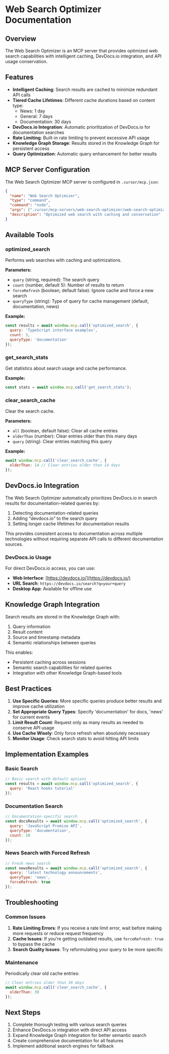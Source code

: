 # Web Search Optimizer Documentation

## Overview

The Web Search Optimizer is an MCP server that provides optimized web search capabilities with intelligent caching, DevDocs.io integration, and API usage conservation.

## Features

- **Intelligent Caching**: Search results are cached to minimize redundant API calls
- **Tiered Cache Lifetimes**: Different cache durations based on content type:
  - News: 1 day
  - General: 7 days
  - Documentation: 30 days
- **DevDocs.io Integration**: Automatic prioritization of DevDocs.io for documentation searches
- **Rate Limiting**: Built-in rate limiting to prevent excessive API usage
- **Knowledge Graph Storage**: Results stored in the Knowledge Graph for persistent access
- **Query Optimization**: Automatic query enhancement for better results

## MCP Server Configuration

The Web Search Optimizer MCP server is configured in `.cursor/mcp.json`:

```json
{
  "name": "Web Search Optimizer",
  "type": "command",
  "command": "node",
  "args": [".cursor/mcp-servers/web-search-optimizer/web-search-optimizer.js"],
  "description": "Optimized web search with caching and conservation"
}
```

## Available Tools

### optimized_search

Performs web searches with caching and optimizations.

**Parameters:**
- `query` (string, required): The search query
- `count` (number, default 5): Number of results to return
- `forceRefresh` (boolean, default false): Ignore cache and force a new search
- `queryType` (string): Type of query for cache management (default, documentation, news)

**Example:**
```javascript
const results = await window.mcp.call('optimized_search', {
  query: 'TypeScript interface examples',
  count: 3,
  queryType: 'documentation'
});
```

### get_search_stats

Get statistics about search usage and cache performance.

**Example:**
```javascript
const stats = await window.mcp.call('get_search_stats');
```

### clear_search_cache

Clear the search cache.

**Parameters:**
- `all` (boolean, default false): Clear all cache entries
- `olderThan` (number): Clear entries older than this many days
- `query` (string): Clear entries matching this query

**Example:**
```javascript
await window.mcp.call('clear_search_cache', {
  olderThan: 14 // Clear entries older than 14 days
});
```

## DevDocs.io Integration

The Web Search Optimizer automatically prioritizes DevDocs.io in search results for documentation-related queries by:

1. Detecting documentation-related queries
2. Adding "devdocs.io" to the search query
3. Setting longer cache lifetimes for documentation results

This provides consistent access to documentation across multiple technologies without requiring separate API calls to different documentation sources.

### DevDocs.io Usage

For direct DevDocs.io access, you can use:
- **Web Interface**: [https://devdocs.io/](https://devdocs.io/)
- **URL Search**: `https://devdocs.io/search?q=your+query`
- **Desktop App**: Available for offline use

## Knowledge Graph Integration

Search results are stored in the Knowledge Graph with:

1. Query information
2. Result content
3. Source and timestamp metadata
4. Semantic relationships between queries

This enables:
- Persistent caching across sessions
- Semantic search capabilities for related queries
- Integration with other Knowledge Graph-based tools

## Best Practices

1. **Use Specific Queries**: More specific queries produce better results and improve cache utilization
2. **Set Appropriate Query Types**: Specify 'documentation' for docs, 'news' for current events
3. **Limit Result Count**: Request only as many results as needed to conserve API usage
4. **Use Cache Wisely**: Only force refresh when absolutely necessary
5. **Monitor Usage**: Check search stats to avoid hitting API limits

## Implementation Examples

### Basic Search

```javascript
// Basic search with default options
const results = await window.mcp.call('optimized_search', {
  query: 'React hooks tutorial'
});
```

### Documentation Search

```javascript
// Documentation-specific search
const docsResults = await window.mcp.call('optimized_search', {
  query: 'JavaScript Promise API',
  queryType: 'documentation',
  count: 10
});
```

### News Search with Forced Refresh

```javascript
// Fresh news search
const newsResults = await window.mcp.call('optimized_search', {
  query: 'latest technology announcements',
  queryType: 'news',
  forceRefresh: true
});
```

## Troubleshooting

### Common Issues

1. **Rate Limiting Errors**: If you receive a rate limit error, wait before making more requests or reduce request frequency
2. **Cache Issues**: If you're getting outdated results, use `forceRefresh: true` to bypass the cache
3. **Search Quality Issues**: Try reformulating your query to be more specific

### Maintenance

Periodically clear old cache entries:

```javascript
// Clear entries older than 30 days
await window.mcp.call('clear_search_cache', {
  olderThan: 30
});
```

## Next Steps

1. Complete thorough testing with various search queries
2. Enhance DevDocs.io integration with direct API access
3. Expand Knowledge Graph integration for better semantic search
4. Create comprehensive documentation for all features
5. Implement additional search engines for fallback 